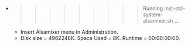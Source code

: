 * >>>>>>>>> Running inst-std-system-alsamixer.sh ...
  * Insert Alsamixer menu in Administration.
  * Disk size = 4962248K. Space Used = 8K. Runtime = 00:00:00:00.
